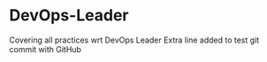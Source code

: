 # DevOps-Leader
Covering all practices wrt DevOps Leader
Extra line added to test git commit with GitHub
